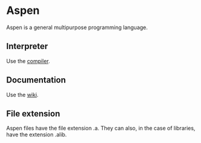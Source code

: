 # Aspen
Aspen is a general multipurpose programming language.

## Interpreter
Use the [compiler](https://aspen.aeonic.me/compiler/).

## Documentation
Use the [wiki](https://github.com/ebp012/aspen/wiki).

## File extension
Aspen files have the file extension .a. They can also, in the case of libraries, have the extension .alib.
